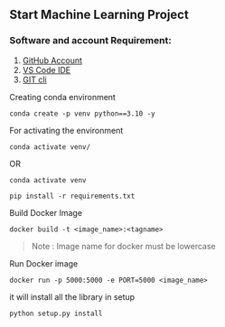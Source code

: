 ## Start Machine Learning Project

### Software and account Requirement:

1. [GitHub Account](https://github.com/)
2. [VS Code IDE](https://code.visualstudio.com/)
3. [GIT cli](https://git-scm.com/downloads)

Creating conda environment
```
conda create -p venv python==3.10 -y
```

For activating the environment
```
conda activate venv/
```
OR
```
conda activate venv
```

```
pip install -r requirements.txt
```

Build Docker Image
```
docker build -t <image_name>:<tagname>
```
> Note : Image name for docker must be lowercase

Run Docker image
```
docker run -p 5000:5000 -e PORT=5000 <image_name>
```

it will install all the library in setup
```
python setup.py install
```